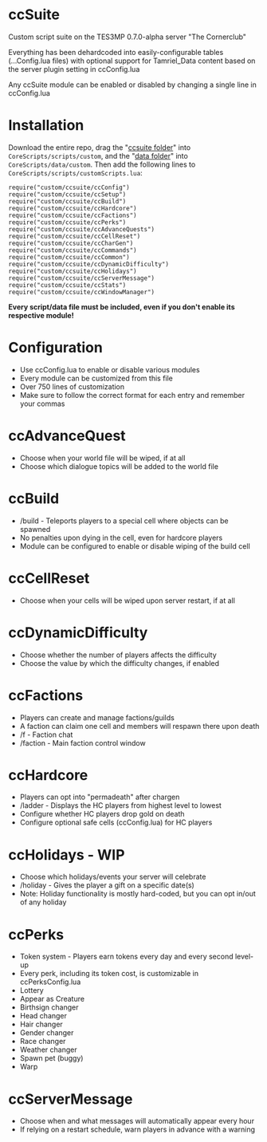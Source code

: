 # ccSuite
Custom script suite on the TES3MP 0.7.0-alpha server "The Cornerclub"

Everything has been dehardcoded into easily-configurable tables (...Config.lua files) with optional support for Tamriel_Data content based on the server plugin setting in ccConfig.lua

Any ccSuite module can be enabled or disabled by changing a single line in ccConfig.lua

# Installation
Download the entire repo, drag the "[ccsuite folder](scripts/ccsuite)" into `CoreScripts/scripts/custom`, and the "[data folder](data/)" into `CoreScripts/data/custom`.  Then add the following lines to `CoreScripts/scripts/customScripts.lua`:

```
require("custom/ccsuite/ccConfig")
require("custom/ccsuite/ccSetup")
require("custom/ccsuite/ccBuild")
require("custom/ccsuite/ccHardcore")
require("custom/ccsuite/ccFactions")
require("custom/ccsuite/ccPerks")
require("custom/ccsuite/ccAdvanceQuests")
require("custom/ccsuite/ccCellReset")
require("custom/ccsuite/ccCharGen")
require("custom/ccsuite/ccCommands")
require("custom/ccsuite/ccCommon")
require("custom/ccsuite/ccDynamicDifficulty")
require("custom/ccsuite/ccHolidays")
require("custom/ccsuite/ccServerMessage")
require("custom/ccsuite/ccStats")
require("custom/ccsuite/ccWindowManager")
```

**Every script/data file must be included, even if you don't enable its respective module!**

# Configuration
* Use ccConfig.lua to enable or disable various modules
* Every module can be customized from this file
* Over 750 lines of customization
* Make sure to follow the correct format for each entry and remember your commas

# ccAdvanceQuest
* Choose when your world file will be wiped, if at all
* Choose which dialogue topics will be added to the world file

# ccBuild
* /build - Teleports players to a special cell where objects can be spawned
* No penalties upon dying in the cell, even for hardcore players
* Module can be configured to enable or disable wiping of the build cell 

# ccCellReset
* Choose when your cells will be wiped upon server restart, if at all

# ccDynamicDifficulty
* Choose whether the number of players affects the difficulty
* Choose the value by which the difficulty changes, if enabled

# ccFactions
* Players can create and manage factions/guilds
* A faction can claim one cell and members will respawn there upon death
* /f - Faction chat
* /faction - Main faction control window

# ccHardcore
* Players can opt into "permadeath" after chargen
* /ladder - Displays the HC players from highest level to lowest
* Configure whether HC players drop gold on death
* Configure optional safe cells (ccConfig.lua) for HC players

# ccHolidays - WIP
* Choose which holidays/events your server will celebrate
* /holiday - Gives the player a gift on a specific date(s)
* Note: Holiday functionality is mostly hard-coded, but you can opt in/out of any holiday

# ccPerks
* Token system - Players earn tokens every day and every second level-up
* Every perk, including its token cost, is customizable in ccPerksConfig.lua
* Lottery
* Appear as Creature
* Birthsign changer
* Head changer
* Hair changer
* Gender changer
* Race changer
* Weather changer
* Spawn pet (buggy)
* Warp

# ccServerMessage
* Choose when and what messages will automatically appear every hour
* If relying on a restart schedule, warn players in advance with a warning
